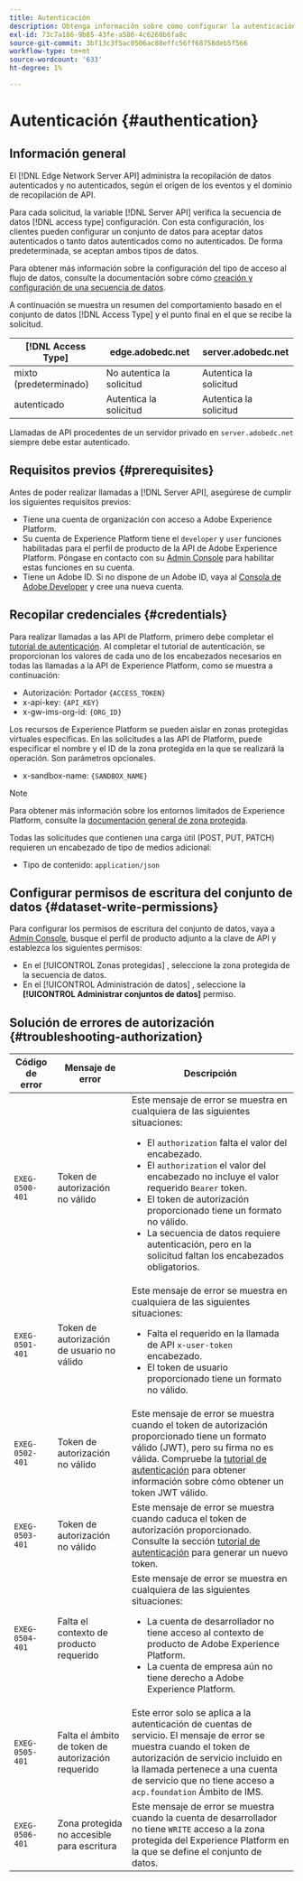 ```yaml
---
title: Autenticación
description: Obtenga información sobre cómo configurar la autenticación para la API del servidor de red perimetral de Adobe Experience Platform.
exl-id: 73c7a186-9b85-43fe-a586-4c6260b6fa8c
source-git-commit: 3bf13c3f5ac0506ac88effc56ff68758deb5f566
workflow-type: tm+mt
source-wordcount: '633'
ht-degree: 1%

---
```


# Autenticación {#authentication}

## Información general

El [!DNL Edge Network Server API] administra la recopilación de datos autenticados y no autenticados, según el origen de los eventos y el dominio de recopilación de API.

Para cada solicitud, la variable [!DNL Server API] verifica la secuencia de datos [!DNL access type] configuración. Con esta configuración, los clientes pueden configurar un conjunto de datos para aceptar datos autenticados o tanto datos autenticados como no autenticados. De forma predeterminada, se aceptan ambos tipos de datos.

Para obtener más información sobre la configuración del tipo de acceso al flujo de datos, consulte la documentación sobre cómo [creación y configuración de una secuencia de datos](../datastreams/overview.md#create).

A continuación se muestra un resumen del comportamiento basado en el conjunto de datos [!DNL Access Type] y el punto final en el que se recibe la solicitud.

| [!DNL Access Type] | edge.adobedc.net | server.adobedc.net |
|-----------------|-------------------------------|-----------------------|
| mixto (predeterminado) | No autentica la solicitud | Autentica la solicitud |
| autenticado | Autentica la solicitud | Autentica la solicitud |

Llamadas de API procedentes de un servidor privado en `server.adobedc.net` siempre debe estar autenticado.

## Requisitos previos {#prerequisites}

Antes de poder realizar llamadas a [!DNL Server API], asegúrese de cumplir los siguientes requisitos previos:

* Tiene una cuenta de organización con acceso a Adobe Experience Platform.
* Su cuenta de Experience Platform tiene el `developer` y `user` funciones habilitadas para el perfil de producto de la API de Adobe Experience Platform. Póngase en contacto con su [Admin Console](../access-control/home.md) para habilitar estas funciones en su cuenta.
* Tiene un Adobe ID. Si no dispone de un Adobe ID, vaya al [Consola de Adobe Developer](https://developer.adobe.com/console) y cree una nueva cuenta.

## Recopilar credenciales {#credentials}

Para realizar llamadas a las API de Platform, primero debe completar el [tutorial de autenticación](../landing/api-authentication.md). Al completar el tutorial de autenticación, se proporcionan los valores de cada uno de los encabezados necesarios en todas las llamadas a la API de Experience Platform, como se muestra a continuación:

* Autorización: Portador `{ACCESS_TOKEN}`
* x-api-key: `{API_KEY}`
* x-gw-ims-org-id: `{ORG_ID}`

Los recursos de Experience Platform se pueden aislar en zonas protegidas virtuales específicas. En las solicitudes a las API de Platform, puede especificar el nombre y el ID de la zona protegida en la que se realizará la operación. Son parámetros opcionales.

* x-sandbox-name: `{SANDBOX_NAME}`

>[!NOTE]
>
>Para obtener más información sobre los entornos limitados de Experience Platform, consulte la [documentación general de zona protegida](../sandboxes/home.md).

Todas las solicitudes que contienen una carga útil (POST, PUT, PATCH) requieren un encabezado de tipo de medios adicional:

* Tipo de contenido: `application/json`

## Configurar permisos de escritura del conjunto de datos {#dataset-write-permissions}

Para configurar los permisos de escritura del conjunto de datos, vaya a [Admin Console](https://adminconsole.adobe.com), busque el perfil de producto adjunto a la clave de API y establezca los siguientes permisos:

* En el [!UICONTROL Zonas protegidas] , seleccione la zona protegida de la secuencia de datos.
* En el [!UICONTROL Administración de datos] , seleccione la **[!UICONTROL Administrar conjuntos de datos]** permiso.

## Solución de errores de autorización {#troubleshooting-authorization}

| Código de error | Mensaje de error | Descripción |
| --- | --- | --- |
| `EXEG-0500-401` | Token de autorización no válido | Este mensaje de error se muestra en cualquiera de las siguientes situaciones:  <ul><li>El `authorization` falta el valor del encabezado.</li><li>El `authorization` el valor del encabezado no incluye el valor requerido `Bearer` token.</li><li>El token de autorización proporcionado tiene un formato no válido.</li><li>La secuencia de datos requiere autenticación, pero en la solicitud faltan los encabezados obligatorios.</li></ul> |
| `EXEG-0501-401` | Token de autorización de usuario no válido | Este mensaje de error se muestra en cualquiera de las siguientes situaciones: <ul><li>Falta el requerido en la llamada de API `x-user-token` encabezado.</li><li>El token de usuario proporcionado tiene un formato no válido.</li></ul> |
| `EXEG-0502-401` | Token de autorización no válido | Este mensaje de error se muestra cuando el token de autorización proporcionado tiene un formato válido (JWT), pero su firma no es válida. Compruebe la [tutorial de autenticación](../landing/api-authentication.md) para obtener información sobre cómo obtener un token JWT válido. |
| `EXEG-0503-401` | Token de autorización no válido | Este mensaje de error se muestra cuando caduca el token de autorización proporcionado. Consulte la sección [tutorial de autenticación](../landing/api-authentication.md) para generar un nuevo token. |
| `EXEG-0504-401` | Falta el contexto de producto requerido | Este mensaje de error se muestra en cualquiera de las siguientes situaciones:  <ul><li>La cuenta de desarrollador no tiene acceso al contexto de producto de Adobe Experience Platform.</li><li>La cuenta de empresa aún no tiene derecho a Adobe Experience Platform.</li></ul> |
| `EXEG-0505-401` | Falta el ámbito de token de autorización requerido | Este error solo se aplica a la autenticación de cuentas de servicio. El mensaje de error se muestra cuando el token de autorización de servicio incluido en la llamada pertenece a una cuenta de servicio que no tiene acceso a `acp.foundation` Ámbito de IMS. |
| `EXEG-0506-401` | Zona protegida no accesible para escritura | Este mensaje de error se muestra cuando la cuenta de desarrollador no tiene `WRITE` acceso a la zona protegida del Experience Platform en la que se define el conjunto de datos. |
